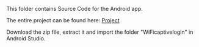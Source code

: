 This folder contains Source Code for the Android app.

The entire project can be found here: <a href="">Project</a>

Download the zip file, extract it and import the folder "WiFicaptivelogin" in Android Studio.
